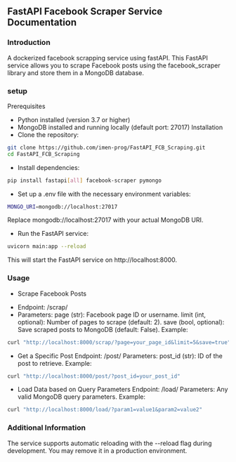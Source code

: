 ## FastAPI Facebook Scraper Service Documentation

### Introduction
A dockerized facebook scrapping service using fastAPI.
This FastAPI service allows you to scrape Facebook posts using the facebook_scraper library and store them in a MongoDB database.
### setup
Prerequisites
* Python installed (version 3.7 or higher)
* MongoDB installed and running locally (default port: 27017)
Installation
* Clone the repository:
```bash
git clone https://github.com/imen-prog/FastAPI_FCB_Scraping.git
cd FastAPI_FCB_Scraping
```
* Install dependencies:
```bash
pip install fastapi[all] facebook-scraper pymongo
```
* Set up a .env file with the necessary environment variables:
```bash
MONGO_URI=mongodb://localhost:27017
```
Replace mongodb://localhost:27017 with your actual MongoDB URI.

* Run the FastAPI service:
```bash
uvicorn main:app --reload
```
This will start the FastAPI service on http://localhost:8000.
### Usage
* Scrape Facebook Posts
- Endpoint: /scrap/
- Parameters:
page (str): Facebook page ID or username.
limit (int, optional): Number of pages to scrape (default: 2).
save (bool, optional): Save scraped posts to MongoDB (default: False).
Example:
```bash
curl "http://localhost:8000/scrap/?page=your_page_id&limit=5&save=true"
```
* Get a Specific Post
Endpoint: /post/
Parameters:
post_id (str): ID of the post to retrieve.
Example:
```bash
curl "http://localhost:8000/post/?post_id=your_post_id"
```
* Load Data based on Query Parameters
Endpoint: /load/
Parameters: Any valid MongoDB query parameters.
Example:
```bash
curl "http://localhost:8000/load/?param1=value1&param2=value2"
```
### Additional Information
The service supports automatic reloading with the --reload flag during development. You may remove it in a production environment.


